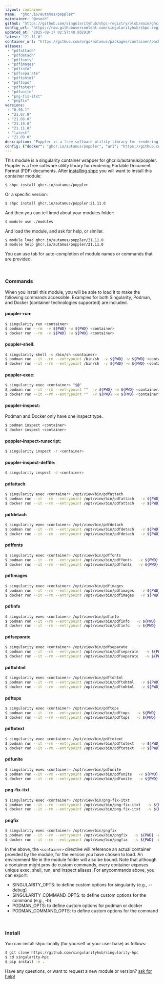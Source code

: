 ```yaml
---
layout: container
name:  "ghcr.io/autamus/poppler"
maintainer: "@vsoch"
github: "https://github.com/singularityhub/shpc-registry/blob/main/ghcr.io/autamus/poppler/container.yaml"
config_url: "https://raw.githubusercontent.com/singularityhub/shpc-registry/main/ghcr.io/autamus/poppler/container.yaml"
updated_at: "2025-09-17 02:57:40.802910"
latest: "21.11.0"
container_url: "https://github.com/orgs/autamus/packages/container/package/poppler"
aliases:
 - "pdfattach"
 - "pdfdetach"
 - "pdffonts"
 - "pdfimages"
 - "pdfinfo"
 - "pdfseparate"
 - "pdftohtml"
 - "pdftops"
 - "pdftotext"
 - "pdfunite"
 - "png-fix-itxt"
 - "pngfix"
versions:
 - "0.90.1"
 - "21.07.0"
 - "21.08.0"
 - "21.10.0"
 - "21.11.0"
 - "latest"
 - "21.09.0"
description: "Poppler is a free software utility library for rendering Portable Document Format (PDF) documents."
config: {"docker": "ghcr.io/autamus/poppler", "url": "https://github.com/orgs/autamus/packages/container/package/poppler", "maintainer": "@vsoch", "description": "Poppler is a free software utility library for rendering Portable Document Format (PDF) documents.", "latest": {"21.11.0": "sha256:80d494547482ae09cda84c0529ae800cd38f44a5b19169eac35f49fbd0dd9bc6"}, "tags": {"0.90.1": "sha256:972979693c1d915c879f9c2a6d23f566d3727f5a3a909355915a003b1abd3504", "21.07.0": "sha256:a119cd1f5da78fcda917793990b4ce1915891df317cf6bb261013278a1c239b7", "21.08.0": "sha256:d6b967aca449063448f0bd6fc5f0f31c429fd6ac797dd9fdf0937254216ece18", "21.10.0": "sha256:c6b76b31a5566664896e1d055df8a186eee31c8a6ce3e168303367b8e12b2c3e", "21.11.0": "sha256:80d494547482ae09cda84c0529ae800cd38f44a5b19169eac35f49fbd0dd9bc6", "latest": "sha256:80d494547482ae09cda84c0529ae800cd38f44a5b19169eac35f49fbd0dd9bc6", "21.09.0": "sha256:3a85adb7afb5a060e9eeaf35eeb5a648b8e682c953d2f7e1db5d9fa7c906b903"}, "aliases": {"pdfattach": "/opt/view/bin/pdfattach", "pdfdetach": "/opt/view/bin/pdfdetach", "pdffonts": "/opt/view/bin/pdffonts", "pdfimages": "/opt/view/bin/pdfimages", "pdfinfo": "/opt/view/bin/pdfinfo", "pdfseparate": "/opt/view/bin/pdfseparate", "pdftohtml": "/opt/view/bin/pdftohtml", "pdftops": "/opt/view/bin/pdftops", "pdftotext": "/opt/view/bin/pdftotext", "pdfunite": "/opt/view/bin/pdfunite", "png-fix-itxt": "/opt/view/bin/png-fix-itxt", "pngfix": "/opt/view/bin/pngfix"}}
---
```


This module is a singularity container wrapper for ghcr.io/autamus/poppler.
Poppler is a free software utility library for rendering Portable Document Format (PDF) documents.
After [installing shpc](#install) you will want to install this container module:


```bash
$ shpc install ghcr.io/autamus/poppler
```

Or a specific version:

```bash
$ shpc install ghcr.io/autamus/poppler:21.11.0
```

And then you can tell lmod about your modules folder:

```bash
$ module use ./modules
```

And load the module, and ask for help, or similar.

```bash
$ module load ghcr.io/autamus/poppler/21.11.0
$ module help ghcr.io/autamus/poppler/21.11.0
```

You can use tab for auto-completion of module names or commands that are provided.

<br>

### Commands

When you install this module, you will be able to load it to make the following commands accessible.
Examples for both Singularity, Podman, and Docker (container technologies supported) are included.

#### poppler-run:

```bash
$ singularity run <container>
$ podman run --rm  -v ${PWD} -w ${PWD} <container>
$ docker run --rm  -v ${PWD} -w ${PWD} <container>
```

#### poppler-shell:

```bash
$ singularity shell -s /bin/sh <container>
$ podman run --it --rm --entrypoint /bin/sh  -v ${PWD} -w ${PWD} <container>
$ docker run --it --rm --entrypoint /bin/sh  -v ${PWD} -w ${PWD} <container>
```

#### poppler-exec:

```bash
$ singularity exec <container> "$@"
$ podman run --it --rm --entrypoint ""  -v ${PWD} -w ${PWD} <container> "$@"
$ docker run --it --rm --entrypoint ""  -v ${PWD} -w ${PWD} <container> "$@"
```

#### poppler-inspect:

Podman and Docker only have one inspect type.

```bash
$ podman inspect <container>
$ docker inspect <container>
```

#### poppler-inspect-runscript:

```bash
$ singularity inspect -r <container>
```

#### poppler-inspect-deffile:

```bash
$ singularity inspect -d <container>
```


#### pdfattach

```bash
$ singularity exec <container> /opt/view/bin/pdfattach
$ podman run --it --rm --entrypoint /opt/view/bin/pdfattach   -v ${PWD} -w ${PWD} <container> -c " $@"
$ docker run --it --rm --entrypoint /opt/view/bin/pdfattach   -v ${PWD} -w ${PWD} <container> -c " $@"
```


#### pdfdetach

```bash
$ singularity exec <container> /opt/view/bin/pdfdetach
$ podman run --it --rm --entrypoint /opt/view/bin/pdfdetach   -v ${PWD} -w ${PWD} <container> -c " $@"
$ docker run --it --rm --entrypoint /opt/view/bin/pdfdetach   -v ${PWD} -w ${PWD} <container> -c " $@"
```


#### pdffonts

```bash
$ singularity exec <container> /opt/view/bin/pdffonts
$ podman run --it --rm --entrypoint /opt/view/bin/pdffonts   -v ${PWD} -w ${PWD} <container> -c " $@"
$ docker run --it --rm --entrypoint /opt/view/bin/pdffonts   -v ${PWD} -w ${PWD} <container> -c " $@"
```


#### pdfimages

```bash
$ singularity exec <container> /opt/view/bin/pdfimages
$ podman run --it --rm --entrypoint /opt/view/bin/pdfimages   -v ${PWD} -w ${PWD} <container> -c " $@"
$ docker run --it --rm --entrypoint /opt/view/bin/pdfimages   -v ${PWD} -w ${PWD} <container> -c " $@"
```


#### pdfinfo

```bash
$ singularity exec <container> /opt/view/bin/pdfinfo
$ podman run --it --rm --entrypoint /opt/view/bin/pdfinfo   -v ${PWD} -w ${PWD} <container> -c " $@"
$ docker run --it --rm --entrypoint /opt/view/bin/pdfinfo   -v ${PWD} -w ${PWD} <container> -c " $@"
```


#### pdfseparate

```bash
$ singularity exec <container> /opt/view/bin/pdfseparate
$ podman run --it --rm --entrypoint /opt/view/bin/pdfseparate   -v ${PWD} -w ${PWD} <container> -c " $@"
$ docker run --it --rm --entrypoint /opt/view/bin/pdfseparate   -v ${PWD} -w ${PWD} <container> -c " $@"
```


#### pdftohtml

```bash
$ singularity exec <container> /opt/view/bin/pdftohtml
$ podman run --it --rm --entrypoint /opt/view/bin/pdftohtml   -v ${PWD} -w ${PWD} <container> -c " $@"
$ docker run --it --rm --entrypoint /opt/view/bin/pdftohtml   -v ${PWD} -w ${PWD} <container> -c " $@"
```


#### pdftops

```bash
$ singularity exec <container> /opt/view/bin/pdftops
$ podman run --it --rm --entrypoint /opt/view/bin/pdftops   -v ${PWD} -w ${PWD} <container> -c " $@"
$ docker run --it --rm --entrypoint /opt/view/bin/pdftops   -v ${PWD} -w ${PWD} <container> -c " $@"
```


#### pdftotext

```bash
$ singularity exec <container> /opt/view/bin/pdftotext
$ podman run --it --rm --entrypoint /opt/view/bin/pdftotext   -v ${PWD} -w ${PWD} <container> -c " $@"
$ docker run --it --rm --entrypoint /opt/view/bin/pdftotext   -v ${PWD} -w ${PWD} <container> -c " $@"
```


#### pdfunite

```bash
$ singularity exec <container> /opt/view/bin/pdfunite
$ podman run --it --rm --entrypoint /opt/view/bin/pdfunite   -v ${PWD} -w ${PWD} <container> -c " $@"
$ docker run --it --rm --entrypoint /opt/view/bin/pdfunite   -v ${PWD} -w ${PWD} <container> -c " $@"
```


#### png-fix-itxt

```bash
$ singularity exec <container> /opt/view/bin/png-fix-itxt
$ podman run --it --rm --entrypoint /opt/view/bin/png-fix-itxt   -v ${PWD} -w ${PWD} <container> -c " $@"
$ docker run --it --rm --entrypoint /opt/view/bin/png-fix-itxt   -v ${PWD} -w ${PWD} <container> -c " $@"
```


#### pngfix

```bash
$ singularity exec <container> /opt/view/bin/pngfix
$ podman run --it --rm --entrypoint /opt/view/bin/pngfix   -v ${PWD} -w ${PWD} <container> -c " $@"
$ docker run --it --rm --entrypoint /opt/view/bin/pngfix   -v ${PWD} -w ${PWD} <container> -c " $@"
```



In the above, the `<container>` directive will reference an actual container provided
by the module, for the version you have chosen to load. An environment file in the
module folder will also be bound. Note that although a container
might provide custom commands, every container exposes unique exec, shell, run, and
inspect aliases. For anycommands above, you can export:

 - SINGULARITY_OPTS: to define custom options for singularity (e.g., --debug)
 - SINGULARITY_COMMAND_OPTS: to define custom options for the command (e.g., -b)
 - PODMAN_OPTS: to define custom options for podman or docker
 - PODMAN_COMMAND_OPTS: to define custom options for the command

<br>

### Install

You can install shpc locally (for yourself or your user base) as follows:

```bash
$ git clone https://github.com/singularityhub/singularity-hpc
$ cd singularity-hpc
$ pip install -e .
```

Have any questions, or want to request a new module or version? [ask for help!](https://github.com/singularityhub/singularity-hpc/issues)